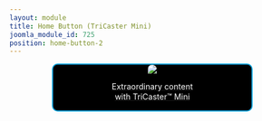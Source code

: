 ```yaml
---
layout: module
title: Home Button (TriCaster Mini)
joomla_module_id: 725
position: home-button-2
---
```

<div align="center"><a href="/products/tricaster-mini.html">
<div align="center" style="max-width: 350px; border-style: solid; border-width: 2px; border-color: #00a0d9; border-radius: 10px; background-color: #000000;"><img src="{{"images/home-page-buttons/hb-TriCasterMini.jpg" | cdn }}" style="border-radius: 10px 10px 0px 0px;" class="img-responsive" />
<p style="line-height: 1.3em; color: #ffffff;">Extraordinary content<br />with TriCaster™ Mini</p>
</div>
</a></div>
